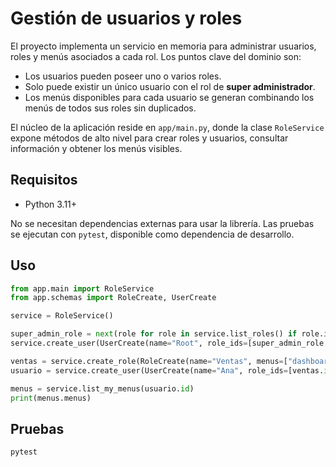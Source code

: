 # Gestión de usuarios y roles

El proyecto implementa un servicio en memoria para administrar usuarios, roles y menús asociados a cada rol. Los puntos clave del dominio son:

- Los usuarios pueden poseer uno o varios roles.
- Solo puede existir un único usuario con el rol de **super administrador**.
- Los menús disponibles para cada usuario se generan combinando los menús de todos sus roles sin duplicados.

El núcleo de la aplicación reside en `app/main.py`, donde la clase `RoleService` expone métodos de alto nivel para crear roles y usuarios, consultar información y obtener los menús visibles.

## Requisitos

- Python 3.11+

No se necesitan dependencias externas para usar la librería. Las pruebas se ejecutan con `pytest`, disponible como dependencia de desarrollo.

## Uso

```python
from app.main import RoleService
from app.schemas import RoleCreate, UserCreate

service = RoleService()

super_admin_role = next(role for role in service.list_roles() if role.is_super_admin)
service.create_user(UserCreate(name="Root", role_ids=[super_admin_role.id]))

ventas = service.create_role(RoleCreate(name="Ventas", menus=["dashboard", "clientes"]))
usuario = service.create_user(UserCreate(name="Ana", role_ids=[ventas.id]))

menus = service.list_my_menus(usuario.id)
print(menus.menus)
```

## Pruebas

```bash
pytest
```

